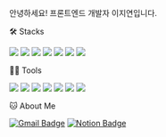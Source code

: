 안녕하세요! 프론트엔드 개발자 이지연입니다.

🛠️ Stacks

<img src="https://img.shields.io/badge/JavaScript-F7DF1E?style=flat-square&logo=JavaScript&logoColor=white"/> <img src="https://img.shields.io/badge/TypeScript-white?style=flat-square&logo=TypeScript&logoColor=#3178C6"/> 
<img src="https://img.shields.io/badge/Next.js-000000?style=flat-square&logo=nextdotjs&logoColor=white"/>
<img src="https://img.shields.io/badge/React-61DAFB?style=flat-square&logo=react&logoColor=black"/>
<img src="https://img.shields.io/badge/Vite-646CFF?style=flat-square&logo=vite&logoColor=white"/>
<img src="https://img.shields.io/badge/styled--components-DB7093?style=flat-square&logo=styled-components&logoColor=white"/>
<img src="https://img.shields.io/badge/Tailwind%20CSS-06B6D4?style=flat-square&logo=tailwindcss&logoColor=white"/>


💪🏼 Tools 

 <img src="https://img.shields.io/badge/Visual Studio Code-007ACC?style=flat-square&logo=Visual Studio Code&logoColor=white"/> <img src="https://img.shields.io/badge/GitHub-181717?style=flat-square&logo=GitHub&logoColor=white"/> <img src="https://img.shields.io/badge/GitLab-FC6D26?style=flat-square&logo=gitlab&logoColor=white"/>
 <img src="https://img.shields.io/badge/Vim-019733?style=flat-square&logo=Vim&logoColor=white"/> <img src="https://img.shields.io/badge/Slack-4A154B?style=flat-square&logo=slack&logoColor=white"/> <img src="https://img.shields.io/badge/Confluence-172B4D?style=flat-square&logo=confluence&logoColor=white"/> <img src="https://img.shields.io/badge/Jira-0052CC?style=flat-square&logo=jira&logoColor=white"/>
 
🐱 About Me

[![Gmail Badge](https://img.shields.io/badge/Gmail-d14836?style=flat-square&logo=Gmail&logoColor=white&link=mailto:jiyonlee.d@gmail.com)](jiyonlee.d@gmail.com)
[![Notion Badge](https://img.shields.io/badge/Notion-000000?style=flat-square&logo=Notion&logoColor=white&link=https://yonyas.notion.site/Dev-Jiyeon-991f84fd3e4c49c99b9edab0be015704)](https://yonyas.notion.site/Dev-Jiyeon-991f84fd3e4c49c99b9edab0be015704)


<!---
Yonyas/Yonyas is a ✨ special ✨ repository because its `README.md` (this file) appears on your GitHub profile.
You can click the Preview link to take a look at your changes.
--->
